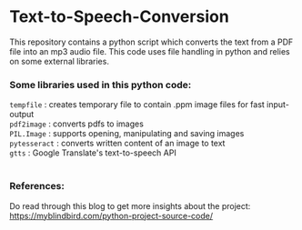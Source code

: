 # Text-to-Speech-Conversion
This repository contains a python script which converts the text from a PDF file into an mp3 audio file. This code uses file handling in python and relies on some external libraries.

<h3>Some libraries used in this python code:</h3>

<code>tempfile</code> :	creates temporary file to contain .ppm image files for fast input-output<br>
<code>pdf2image</code> : converts pdfs to images<br>
<code>PIL.Image</code> : supports opening, manipulating and saving images<br>
<code>pytesseract</code> : converts written content of an image to text<br>
<code>gtts</code> : Google Translate's text-to-speech API<br><br>

<h3>References:</h3>

Do read through this blog to get more insights about the project:<br>https://myblindbird.com/python-project-source-code/

